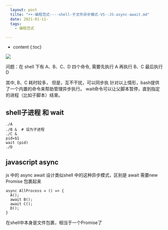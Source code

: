 ```yaml
---
  layout: post
  tilte: "☀️☀️-编程范式----shell-子文件异步模式-VS--JS-async-await.md"
  date: 2021-01-11-
  tags: 
    - 编程范式

---
```



* content
{:toc}


![](https://upload-images.jianshu.io/upload_images/15312191-4eed4d9a728d558a.png?imageMogr2/auto-orient/strip%7CimageView2/2/w/1240)

问题：在 shell 下有 A、B、C、D 四个命令,
需要先执行 A
再执行 B、C 
最后执行 D

其中, B、C 耗时较多， 但是，互不干扰，可以同步执
针对以上情形，bash提供了一个内置的命令来帮助管理异步执行。
wait命令可以让父脚本暂停，直到指定的进程（比如子脚本）结束。
## shell子进程 和 wait
```
./A
./B &  # 设为子进程
./C &
pid=$1
wait (pid)
./D
```
## javascript async
js 中的 async await 设计类似shell 中的这种异步模式，区别是 await 需要new Promise 包裹起来
```
async AllProcess = () => {
  A();
  await B();
  await C();
  D();
}
```
在shell中本身是文件包裹，相当于一个Promise了
